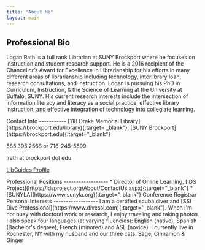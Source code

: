 ```yaml
---
title: "About Me"
layout: main
---
```

<div class="container">
<div class="row" markdown="1">
<div class="col">

Professional Bio
----------------------
Logan Rath is a full rank Librarian at SUNY Brockport where he focuses on instruction and student research support. He is a 2016 recipient of the Chancellor’s Award for Excellence in Librarianship for his efforts in many different areas of librarianship including technology, interlibrary loan, research consultations, and instruction. Logan is pursuing his PhD in Curriculum, Instruction, & the Science of Learning at the University at Buffalo, SUNY. His current research interests include the intersection of information literacy and literacy as a social practice, effective library instruction, and effective integration of technology into collegiate learning.
</div>
</div>
<div class="row" class="mt-3">
<div class="col-md-6" markdown="1">
Contact Info
-----------
<i class="fa-solid fa-building-columns mr-2"></i>[118 Drake Memorial Library](https://brockport.edu/library){:target=
  _blank"}, [SUNY Brockport](https://brockport.edu){:target="_blank"}

<i class="fa-solid fa-phone mr-2"></i>585.395.2568 or <i class="fa-solid fa-message ml-1 mr-2"></i>716-245-5599

<i class="fa-solid fa-envelope mr-2"></i>lrath at brockport dot edu

<a href="https://library.brockport.edu/prf.php?account_id=456" target="_blank"><i class="fa-solid fa-globe mr-2"></i>LibGuides Profile</a>
</div>
<div class="col-md-6" markdown="1">
Professional Positions
------------------
 * Director of Online Learning, [IDS Project](https://idsproject.org/About/ContactUs.aspx){:target="_blank"}
 * [SUNYLA](https://www.sunyla.org){:target="_blank"} Conference Registrar

</div>
</div>
<div class="row mt-3">
<div class="col-12" markdown="1">
Personal Interests
------------------
I am a certified scuba diver and [SSI Dive Professional](https://www.divessi.com){:target="_blank"}. When I'm not busy with doctoral work or research, I enjoy traveling and taking photos. I also speak four languages (at varying fluencies): English (native), Spanish (Bachelor's degree), French (minored) and ASL (novice). I currently live in Rochester, NY with my husband and our three cats: Sage, Cinnamon &amp; Ginger
</div>
</div>
</div>
